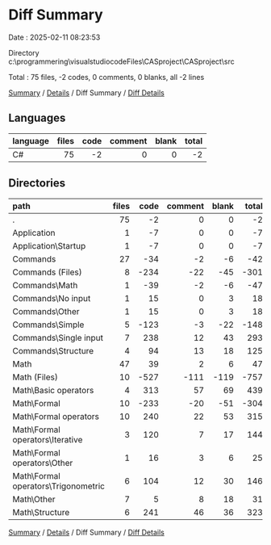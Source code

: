 # Diff Summary

Date : 2025-02-11 08:23:53

Directory c:\\programmering\\visualstudiocodeFiles\\CASproject\\CASproject\\src

Total : 75 files,  -2 codes, 0 comments, 0 blanks, all -2 lines

[Summary](results.md) / [Details](details.md) / Diff Summary / [Diff Details](diff-details.md)

## Languages
| language | files | code | comment | blank | total |
| :--- | ---: | ---: | ---: | ---: | ---: |
| C# | 75 | -2 | 0 | 0 | -2 |

## Directories
| path | files | code | comment | blank | total |
| :--- | ---: | ---: | ---: | ---: | ---: |
| . | 75 | -2 | 0 | 0 | -2 |
| Application | 1 | -7 | 0 | 0 | -7 |
| Application\\Startup | 1 | -7 | 0 | 0 | -7 |
| Commands | 27 | -34 | -2 | -6 | -42 |
| Commands (Files) | 8 | -234 | -22 | -45 | -301 |
| Commands\\Math | 1 | -39 | -2 | -6 | -47 |
| Commands\\No input | 1 | 15 | 0 | 3 | 18 |
| Commands\\Other | 1 | 15 | 0 | 3 | 18 |
| Commands\\Simple | 5 | -123 | -3 | -22 | -148 |
| Commands\\Single input | 7 | 238 | 12 | 43 | 293 |
| Commands\\Structure | 4 | 94 | 13 | 18 | 125 |
| Math | 47 | 39 | 2 | 6 | 47 |
| Math (Files) | 10 | -527 | -111 | -119 | -757 |
| Math\\Basic operators | 4 | 313 | 57 | 69 | 439 |
| Math\\Formal | 10 | -233 | -20 | -51 | -304 |
| Math\\Formal operators | 10 | 240 | 22 | 53 | 315 |
| Math\\Formal operators\\Iterative | 3 | 120 | 7 | 17 | 144 |
| Math\\Formal operators\\Other | 1 | 16 | 3 | 6 | 25 |
| Math\\Formal operators\\Trigonometric | 6 | 104 | 12 | 30 | 146 |
| Math\\Other | 7 | 5 | 8 | 18 | 31 |
| Math\\Structure | 6 | 241 | 46 | 36 | 323 |

[Summary](results.md) / [Details](details.md) / Diff Summary / [Diff Details](diff-details.md)